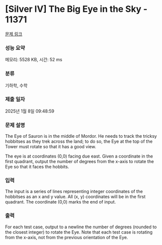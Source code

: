 # [Silver IV] The Big Eye in the Sky - 11371 

[문제 링크](https://www.acmicpc.net/problem/11371) 

### 성능 요약

메모리: 5528 KB, 시간: 52 ms

### 분류

기하학, 수학

### 제출 일자

2025년 1월 8일 09:48:59

### 문제 설명

<p>The Eye of Sauron is in the middle of Mordor. He needs to track the tricksy hobbitses as they trek across the land; to do so, the Eye at the top of the Tower must rotate so that it has a good view.</p>

<p>The eye is at coordinates (0,0) facing due east. Given a coordinate in the first quadrant, output the number of degrees from the x-axis to rotate the Eye so that it faces the hobbits.</p>

### 입력 

 <p>The input is a series of lines representing integer coordinates of the hobbitses as an x and y value. All (x, y) coordinates will be in the first quadrant. The coordinate (0,0) marks the end of input.</p>

### 출력 

 <p>For each test case, output to a newline the number of degrees (rounded to the closest integer) to rotate the Eye. Note that each test case is rotating from the x-axis, not from the previous orientation of the Eye.</p>

